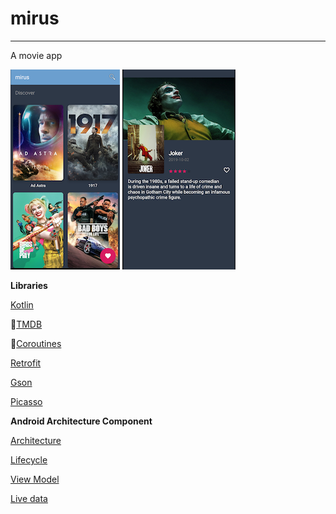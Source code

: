 # mirus 
---

A movie app 

![](screenshots/movies.png)  ![](screenshots/details.png)

**Libraries**

[Kotlin](https://kotlinlang.org/docs/reference/)

[TMDB](https://www.themoviedb.org/documentation/api)

[Coroutines](https://kotlinlang.org/docs/reference/coroutines.html)

[Retrofit](https://github.com/square/retrofit)

[Gson](https://github.com/google/gson)

[Picasso](https://square.github.io/picasso/)


**Android Architecture Component**

[Architecture](https://github.com/googlesamples/android-architecture-components)

[Lifecycle](https://developer.android.com/topic/libraries/architecture/lifecycle)

[View Model](https://developer.android.com/topic/libraries/architecture/viewmodel)

[Live data](https://developer.android.com/topic/libraries/architecture/livedata.html)


